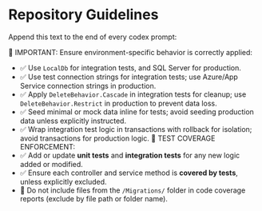 # Repository Guidelines

Append this text to the end of every codex prompt:

🔁 IMPORTANT: Ensure environment-specific behavior is correctly applied:
- ✅ Use `LocalDb` for integration tests, and SQL Server for production.
- ✅ Use test connection strings for integration tests; use Azure/App Service connection strings in production.
- ✅ Apply `DeleteBehavior.Cascade` in integration tests for cleanup; use `DeleteBehavior.Restrict` in production to prevent data loss.
- ✅ Seed minimal or mock data inline for tests; avoid seeding production data unless explicitly instructed.
- ✅ Wrap integration test logic in transactions with rollback for isolation; avoid transactions for production logic.
🧪 TEST COVERAGE ENFORCEMENT:
- ✅ Add or update **unit tests** and **integration tests** for any new logic added or modified.
- ✅ Ensure each controller and service method is **covered by tests**, unless explicitly excluded.
- 🚫 Do not include files from the `/Migrations/` folder in code coverage reports (exclude by file path or folder name).
